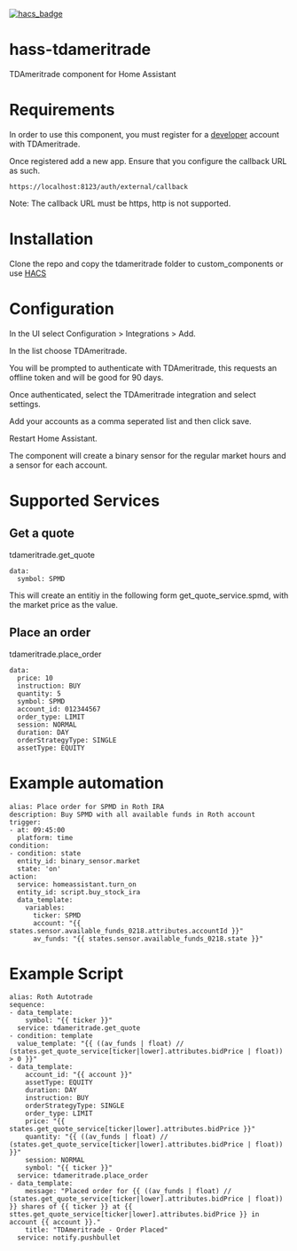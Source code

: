 [![hacs_badge](https://img.shields.io/badge/HACS-Custom-orange.svg)](https://github.com/custom-components/hacs)

# hass-tdameritrade
TDAmeritrade component for Home Assistant

# Requirements
In order to use this component, you must register for a [developer](https://developer.tdameritrade.com/) account with TDAmeritrade.

Once registered add a new app.  Ensure that you configure the callback URL as such. 

```https://localhost:8123/auth/external/callback```

Note: The callback URL must be https, http is not supported.

# Installation
Clone the repo and copy the tdameritrade folder to custom_components or use [HACS](https://github.com/hacs/integration)

# Configuration

In the UI select Configuration > Integrations > Add.

In the list choose TDAmeritrade.

You will be prompted to authenticate with TDAmeritrade, this requests an offline token and will be good for 90 days.

Once authenticated, select the TDAmeritrade integration and select settings.

Add your accounts as a comma seperated list and then click save.

Restart Home Assistant.

The component will create a binary sensor for the regular market hours and a sensor for each account.

# Supported Services

## Get a quote 
tdameritrade.get_quote
```
data:
  symbol: SPMD
```

This will create an entitiy in the following form get_quote_service.spmd, with the market price as the value.

## Place an order
tdameritrade.place_order
```
data:
  price: 10
  instruction: BUY
  quantity: 5
  symbol: SPMD
  account_id: 012344567
  order_type: LIMIT
  session: NORMAL
  duration: DAY
  orderStrategyType: SINGLE
  assetType: EQUITY
```


# Example automation

```
alias: Place order for SPMD in Roth IRA 
description: Buy SPMD with all available funds in Roth account
trigger:
- at: 09:45:00
  platform: time
condition:
- condition: state
  entity_id: binary_sensor.market
  state: 'on'
action:
  service: homeassistant.turn_on 
  entity_id: script.buy_stock_ira
  data_template:
    variables:
      ticker: SPMD 
      account: "{{ states.sensor.available_funds_0218.attributes.accountId }}"  
      av_funds: "{{ states.sensor.available_funds_0218.state }}"
```

# Example Script

```
alias: Roth Autotrade                                                                                    
sequence:                                                                                                
- data_template:
    symbol: "{{ ticker }}"
  service: tdameritrade.get_quote                                                                        
- condition: template
  value_template: "{{ ((av_funds | float) // (states.get_quote_service[ticker|lower].attributes.bidPrice | float)) > 0 }}"
- data_template:
    account_id: "{{ account }}"
    assetType: EQUITY
    duration: DAY
    instruction: BUY
    orderStrategyType: SINGLE
    order_type: LIMIT
    price: "{{ states.get_quote_service[ticker|lower].attributes.bidPrice }}"
    quantity: "{{ ((av_funds | float) // (states.get_quote_service[ticker|lower].attributes.bidPrice | float)) }}"
    session: NORMAL
    symbol: "{{ ticker }}"
  service: tdameritrade.place_order
- data_template:
    message: "Placed order for {{ ((av_funds | float) // (states.get_quote_service[ticker|lower].attributes.bidPrice | float)) }} shares of {{ ticker }} at {{ sttes.get_quote_service[ticker|lower].attributes.bidPrice }} in account {{ account }}." 
    title: "TDAmeritrade - Order Placed" 
  service: notify.pushbullet
```
